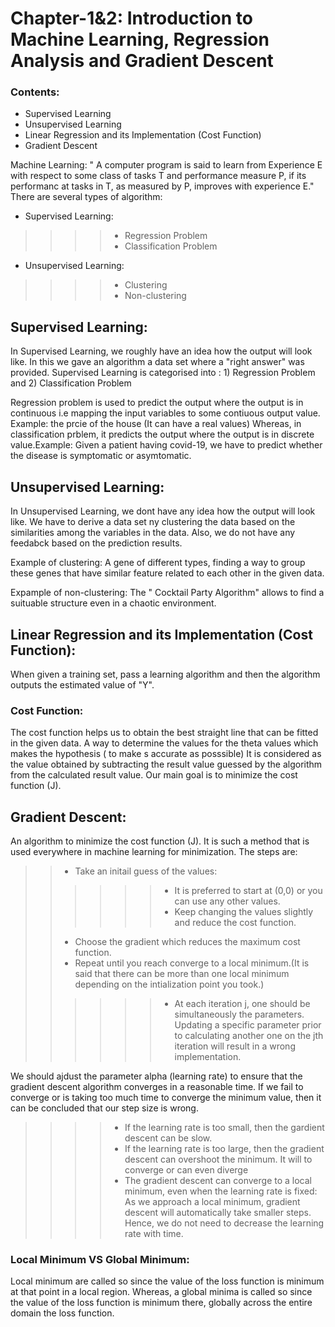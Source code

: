 
# Chapter-1&2: Introduction to Machine Learning, Regression Analysis and Gradient Descent
### Contents:
+ Supervised Learning
+ Unsupervised Learning
+ Linear Regression and its Implementation (Cost Function)
+ Gradient Descent



Machine Learning: " A computer program is said to learn from Experience E with respect to some class of tasks T and performance measure P, if its performanc at tasks in T, as measured by P, improves with experience E."
There are several types of algorithm:
+ Supervised Learning:
>>>> + Regression Problem
>>>> + Classification Problem
+ Unsupervised Learning:
>>>> + Clustering 
>>>> + Non-clustering 


## Supervised Learning: 
In Supervised Learning, we roughly have an idea how the output will look like. In this we gave an algorithm a data set where a "right answer" was provided. Supervised Learning is categorised into : 1) Regression Problem and 2) Classification Problem

Regression problem is used to predict the output where the output is in continuous i.e mapping  the input variables to some contiuous output value. Example: the prcie of the house (It can have a real values) 
Whereas, in classification prblem, it predicts the output where the output is in discrete value.Example: Given a patient having covid-19, we have to predict whether the disease is symptomatic or asymtomatic.


## Unsupervised Learning:
In Unsupervised Learning, we dont have any idea how the output will look like. We have to derive a data set ny clustering the data based on the similarities among the variables in the data. Also, we do not have any feedabck based on the prediction results.

Example of clustering: A gene of different types, finding a way to group these genes that have similar feature related to each other in the given data.

Expample of non-clustering: The " Cocktail Party Algorithm" allows to find a suituable structure even in a chaotic environment.

## Linear Regression and its Implementation (Cost Function): 
When given a training set, pass a learning algorithm and then the algorithm outputs the estimated value of "Y".

### Cost Function: 
The cost function helps us to obtain the best straight line that can be fitted in the given data. A way to determine the values for the theta values which makes the hypothesis ( to make s accurate as posssible)
It is considered as the value obtained by subtracting the result value guessed by the algorithm from the calculated result value.
Our main goal is to minimize the cost function (J).

## Gradient Descent: 
An algorithm to minimize the cost function (J). It is such a method that is used everywhere in machine learning for minimization.
The steps are:
>>+ Take an initail guess of the values:
>>>>>> + It is preferred to start at (0,0) or you can use any other values.
>>>>>> + Keep changing the values slightly and reduce the cost function.
>>+ Choose the gradient which reduces the maximum cost function.
>>+ Repeat until you reach converge to a local minimum.(It is said that there can be more than one local minimum depending on the intialization point you took.)
>>>>>> + At each iteration j, one should be simultaneously the parameters. Updating a specific parameter prior to calculating another one on the jth iteration will result in a wrong implementation.

We should ajdust the parameter alpha (learning rate) to ensure that the gradient descent algorithm converges in a reasonable time. If we fail to converge or is taking too much time to converge the minimum value, then it can be concluded that our step size is wrong.
>>>> +  If the learning rate is too small, then the gardient descent can be slow.
>>>> + If the learning rate is too large, then the gradient descent can overshoot the minimum. It will to converge or can even diverge
>>>> + The gradient descent can converge to a local minimum, even when the learning rate is fixed: As we approach a local minimum, gradient descent will automatically take smaller steps. Hence, we do not need to decrease the learning rate with  time.

### Local Minimum VS Global Minimum:
Local minimum are called so since the value of the loss function is minimum at that point in a local region. Whereas, a global minima is called so since the value of the loss function is minimum there, globally across the entire domain the loss function.




